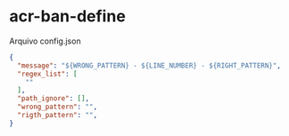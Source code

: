 # acr-ban-define

Arquivo config.json

```json
{
  "message": "${WRONG_PATTERN} - ${LINE_NUMBER} - ${RIGHT_PATTERN}",
  "regex_list": [
    ""
  ],
  "path_ignore": [],
  "wrong_pattern": "",
  "rigth_pattern": "",
}

```

